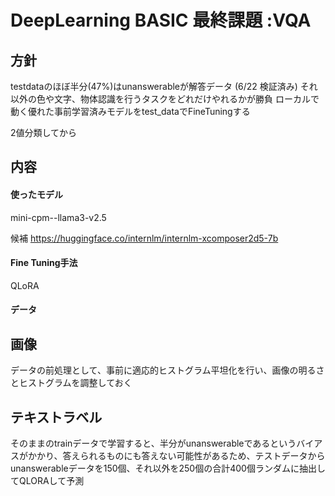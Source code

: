 # DeepLearning BASIC 最終課題 :VQA

## 方針
testdataのほぼ半分(47%)はunanswerableが解答データ (6/22 検証済み)
それ以外の色や文字、物体認識を行うタスクをどれだけやれるかが勝負
ローカルで動く優れた事前学習済みモデルをtest_dataでFineTuningする

2値分類してから




## 内容
#### 使ったモデル
mini-cpm--llama3-v2.5

候補
https://huggingface.co/internlm/internlm-xcomposer2d5-7b


#### Fine Tuning手法
QLoRA

#### データ
## 画像
データの前処理として、事前に適応的ヒストグラム平坦化を行い、画像の明るさとヒストグラムを調整しておく
## テキストラベル
そのままのtrainデータで学習すると、半分がunanswerableであるというバイアスがかかり、答えられるものにも答えない可能性があるため、テストデータからunanswerableデータを150個、それ以外を250個の合計400個ランダムに抽出してQLORAして予測

